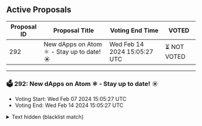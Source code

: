 ## Active Proposals

| Proposal ID | Proposal Title | Voting End Time | VOTED |
|-------------|----------------|-----------------|-------|
| 292 | New dApps on Atom ⚛️ - Stay up to date! ☀️ | Wed Feb 14 2024 15:05:27 UTC | ⏳ NOT VOTED |

---

### 🗳 292: New dApps on Atom ⚛️ - Stay up to date! ☀️
- Voting Start: Wed Feb 07 2024 15:05:27 UTC
- Voting End: Wed Feb 14 2024 15:05:27 UTC

<details>
<summary>Text hidden (blacklist match)</summary>
 
</details>
